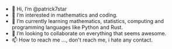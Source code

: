 - 👋 Hi, I’m @patrick7star
- 👀 I’m interested in mathematics and coding.
- 🌱 I’m currently learning mathematics, statistics, computing and programming languages like Python and Rust.
- 💞️ I’m looking to collaborate on everything that seems awesome.
- 📫 How to reach me ..., don't reach me, i hate any contact.

<!---
patrick7star/patrick7star is a ✨ special ✨ repository because its `README.md` (this file) appears on your GitHub profile.
You can click the Preview link to take a look at your changes.
--->
